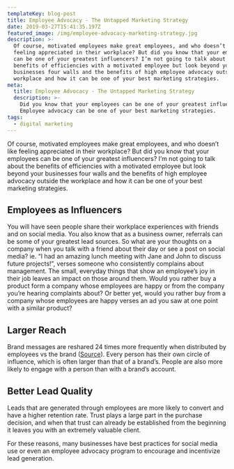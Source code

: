 ```yaml
---
templateKey: blog-post
title: Employee Advocacy - The Untapped Marketing Strategy
date: 2019-03-27T15:41:35.197Z
featured_image: /img/employee-advocacy-marketing-strategy.jpg
description: >-
  Of course, motivated employees make great employees, and who doesn’t like
  feeling appreciated in their workplace? But did you know that your employees
  can be one of your greatest influencers? I’m not going to talk about the
  benefits of efficiencies with a motivated employee but look beyond your
  businesses four walls and the benefits of high employee advocacy outside the
  workplace and how it can be one of your best marketing strategies.
meta:
  title: Employee Advocacy - The Untapped Marketing Strategy
  description: >-
    Did you know that your employees can be one of your greatest influencers?
    Employee advocacy can be one of your best marketing strategies.
tags:
  - digital marketing
---
```

Of course, motivated employees make great employees, and who doesn’t like feeling appreciated in their workplace? But did you know that your employees can be one of your greatest influencers? I’m not going to talk about the benefits of efficiencies with a motivated employee but look beyond your businesses four walls and the benefits of high employee advocacy outside the workplace and how it can be one of your best marketing strategies.

## Employees as Influencers

You will have seen people share their workplace experiences with friends and on social media. You also know that as a business owner, referrals can be some of your greatest lead sources. So what are your thoughts on a company when you talk with a friend about their day or see a post on social media? ie. “I had an amazing lunch meeting with Jane and John to discuss future projects!”, verses someone who consistently complains about management. The small, everyday things that show an employee’s joy in their job leaves an impact on those around them. Would you rather buy a product form a company whose employees are happy or from the company you’re hearing complaints about? Or better yet, would you rather buy from a company whose employees are happy verses an ad you saw at one point with a similar product?

## Larger Reach

Brand messages are reshared 24 times more frequently when distributed by employees vs the brand ([Source](https://nealschaffer.com/10-stats-that-prove-the-importance-of-employee-advocacy-in-todays-digital-world/)). Every person has their own circle of influence, which is often larger than that of a brand’s. People are also more likely to engage with a person than with a brand’s account.

## Better Lead Quality

Leads that are generated through employees are more likely to convert and have a higher retention rate. Trust plays a large part in the purchase decision, and when that trust can already be established from the beginning it leaves you with an extremely valuable client.

For these reasons, many businesses have best practices for social media use or even an employee advocacy program to encourage and incentivize lead generation.
